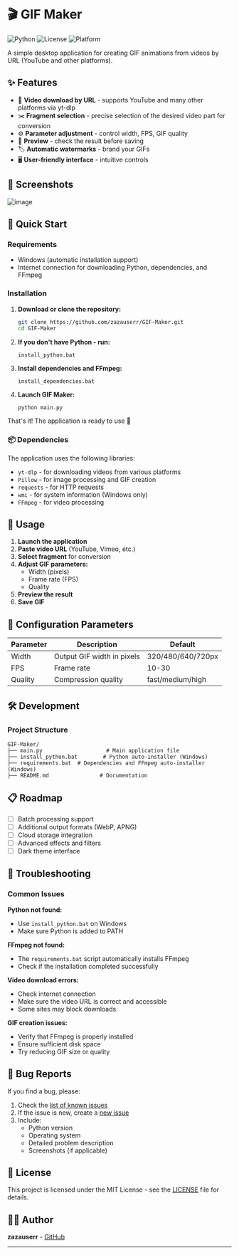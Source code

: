 # 🎬 GIF Maker

![Python](https://img.shields.io/badge/python-3.8+-blue.svg)
![License](https://img.shields.io/badge/license-MIT-green.svg)
![Platform](https://img.shields.io/badge/platform-Windows-lightgrey.svg)

A simple desktop application for creating GIF animations from videos by URL (YouTube and other platforms).

## ✨ Features

- 🎥 **Video download by URL** - supports YouTube and many other platforms via yt-dlp
- ✂️ **Fragment selection** - precise selection of the desired video part for conversion
- ⚙️ **Parameter adjustment** - control width, FPS, GIF quality
- 👀 **Preview** - check the result before saving
- 🏷️ **Automatic watermarks** - brand your GIFs
- 🖥️ **User-friendly interface** - intuitive controls

## 📸 Screenshots

![image](https://github.com/user-attachments/assets/5dd83532-f39e-4399-8d23-8a337f0e8c9d)


## 🚀 Quick Start

### Requirements

- Windows (automatic installation support)
- Internet connection for downloading Python, dependencies, and FFmpeg

### Installation

1. **Download or clone the repository:**
   ```bash
   git clone https://github.com/zazauserr/GIF-Maker.git
   cd GIF-Maker
   ```

2. **If you don't have Python - run:**
   ```
   install_python.bat
   ```

3. **Install dependencies and FFmpeg:**
   ```
   install_dependencies.bat
   ```

4. **Launch GIF Maker:**
   ```
   python main.py
   ```

That's it! The application is ready to use 🚀

### 📦 Dependencies

The application uses the following libraries:
- `yt-dlp` - for downloading videos from various platforms
- `Pillow` - for image processing and GIF creation
- `requests` - for HTTP requests
- `wmi` - for system information (Windows only)
- `FFmpeg` - for video processing

## 🎯 Usage

1. **Launch the application**
2. **Paste video URL** (YouTube, Vimeo, etc.)
3. **Select fragment** for conversion
4. **Adjust GIF parameters:**
   - Width (pixels)
   - Frame rate (FPS)
   - Quality
5. **Preview the result**
6. **Save GIF**

## 🔧 Configuration Parameters

| Parameter | Description | Default |
|-----------|-------------|---------|
| Width | Output GIF width in pixels | 320/480/640/720px |
| FPS | Frame rate | 10-30 |
| Quality | Compression quality | fast/medium/high |

## 🛠️ Development

### Project Structure
```
GIF-Maker/
├── main.py                    # Main application file
├── install_python.bat        # Python auto-installer (Windows)
├── requirements.bat  # Dependencies and FFmpeg auto-installer (Windows)
├── README.md                # Documentation
```

## 📋 Roadmap

- [ ] Batch processing support
- [ ] Additional output formats (WebP, APNG)
- [ ] Cloud storage integration
- [ ] Advanced effects and filters
- [ ] Dark theme interface

## 🔧 Troubleshooting

### Common Issues

**Python not found:**
- Use `install_python.bat` on Windows
- Make sure Python is added to PATH

**FFmpeg not found:**
- The `requirements.bat` script automatically installs FFmpeg
- Check if the installation completed successfully

**Video download errors:**
- Check internet connection
- Make sure the video URL is correct and accessible
- Some sites may block downloads

**GIF creation issues:**
- Verify that FFmpeg is properly installed
- Ensure sufficient disk space
- Try reducing GIF size or quality

## 🐛 Bug Reports

If you find a bug, please:

1. Check the [list of known issues](https://github.com/zazauserr/GIF-Maker/issues)
2. If the issue is new, create a [new issue](https://github.com/zazauserr/GIF-Maker/issues/new)
3. Include:
   - Python version
   - Operating system
   - Detailed problem description
   - Screenshots (if applicable)

## 📄 License

This project is licensed under the MIT License - see the [LICENSE](LICENSE) file for details.

## 👨‍💻 Author

**zazauserr** - [GitHub](https://github.com/zazauserr)

---
